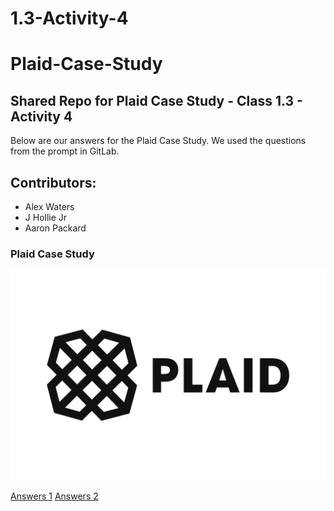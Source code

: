 # 1.3-Activity-4
# Plaid-Case-Study

## Shared Repo for Plaid Case Study - Class 1.3 - Activity 4

Below are our answers for the Plaid Case Study. We used the questions from the prompt in GitLab.

## Contributors: 
- Alex Waters
- J Hollie Jr
- Aaron Packard

### Plaid Case Study

![Plaid](plaid-logo.png)

[Answers 1](answers.txt)
[Answers 2](answers2.txt)
